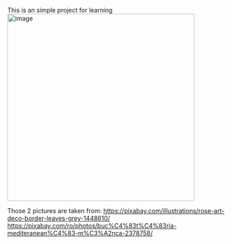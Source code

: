 This is an simple project for learning
<img width="427" alt="image" src="https://github.com/Ares-Sword/MyRestaurant/assets/40662552/fed66f65-d2df-45dc-a175-f8ab2d9a2af5">



Those 2 pictures are taken from:
https://pixabay.com/illustrations/rose-art-deco-border-leaves-grey-1448610/
https://pixabay.com/ro/photos/buc%C4%83t%C4%83ria-mediteranean%C4%83-m%C3%A2nca-2378758/
